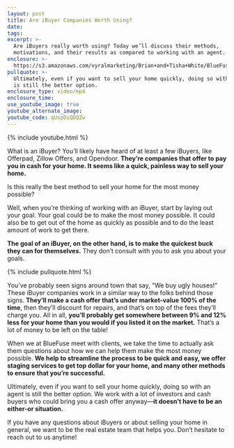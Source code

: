 ```yaml
---
layout: post
title: Are iBuyer Companies Worth Using?
date:
tags:
excerpt: >-
  Are iBuyers really worth using? Today we’ll discuss their methods,
  motivations, and their results as compared to working with an agent.
enclosure: >-
  https://s3.amazonaws.com/vyralmarketing/Brian+and+Tisha+White/BlueFuse+Realty-+Are+iBuyer+Companies+Worth+Using_.mp4
pullquote: >-
  Ultimately, even if you want to sell your home quickly, doing so with an agent
  is still the better option.
enclosure_type: video/mp4
enclosure_time:
use_youtube_image: true
youtube_alternate_image:
youtube_code: qUspDiQOQZw
---
```


{% include youtube.html %}

What is an iBuyer? You’ll likely have heard of at least a few iBuyers, like Offerpad, Zillow Offers, and Opendoor. **They’re companies that offer to pay you in cash for your home. It seems like a quick, painless way to sell your home.&nbsp;**

Is this really the best method to sell your home for the most money possible?

Well, when you’re thinking of working with an iBuyer, start by laying out your goal. Your goal could be to make the most money possible. It could also be to get out of the home as quickly as possible and to do the least amount of work to get there.

**The goal of an iBuyer, on the other hand, is to make the quickest buck they can for themselves.** They don’t consult with you to ask you about your goals.

{% include pullquote.html %}

You’ve probably seen signs around town that say, “We buy ugly houses\!” These iBuyer companies work in a similar way to the folks behind those signs. **They’ll make a cash offer that’s under market-value 100% of the time**, then they’ll discount for repairs, and that’s on top of the fees they’ll charge you. All in all, **you’ll probably get somewhere between 9% and 12% less for your home than you would if you listed it on the market.** That’s a lot of money to be left on the table\!

When we at BlueFuse meet with clients, we take the time to actually ask them questions about how we can help them make the most money possible. **We help to streamline the process to be quick and easy, we offer staging services to get top dollar for your home, and many other methods to ensure that you’re successful.**

Ultimately, even if you want to sell your home quickly, doing so with an agent is still the better option. We work with a lot of investors and cash buyers who could bring you a cash offer anyway—**it doesn’t have to be an either-or situation.**

If you have any questions about iBuyers or about selling your home in general, we want to be the real estate team that helps you. Don’t hesitate to reach out to us anytime\!